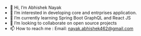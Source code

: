 - 👋 Hi, I’m Abhishek Nayak
- 👀 I’m interested in developing core and entrprises application.
- 🌱 I’m currently learning Spring Boot GraphQL and React JS
- 💞️ I’m looking to collaborate on open source projects
- 📫 How to reach me : Email: nayak.abhishek462@gmail.com 

<!---
asnayak9/asnayak9 is a ✨ special ✨ repository because its `README.md` (this file) appears on your GitHub profile.
You can click the Preview link to take a look at your changes.
--->
